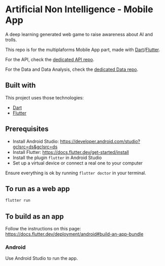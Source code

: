 # Artificial Non Intelligence - Mobile App

A deep learning generated web game to raise awareness about AI and trolls.

This repo is for the multiplaforms Mobile App part, made with [Dart](https://dart.dev/)/[Flutter](https://flutter.dev/).

For the API, check the [dedicated API repo](https://github.com/bolinocroustibat/artificial-non-intelligence-api).

For the Data and Data Analysis, check the [dedicated Data repo](https://github.com/bolinocroustibat/artificial-non-intelligence-data).

## Built with

This project uses those technologies:

- [Dart](https://dart.dev/)
- [Flutter](https://flutter.dev/)

## Prerequisites

- Install Android Studio: https://developer.android.com/studio?gclsrc=ds&gclsrc=ds
- Install Flutter: https://docs.flutter.dev/get-started/install
- Install the plugin `flutter` in Android Studio
- Set up a virtual device or connect a real one to your computer

Ensure everything is ok by running `flutter doctor` in your terminal.

## To run as a web app

```bash
flutter run
```

## To build as an app

Follow the instructions on this page: https://docs.flutter.dev/deployment/android#build-an-app-bundle

### Android

Use Android Studio to run the app.
